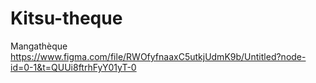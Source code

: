 # Kitsu-theque
Mangathèque
https://www.figma.com/file/RWOfyfnaaxC5utkjUdmK9b/Untitled?node-id=0-1&t=QUUi8ftrhFyY01yT-0